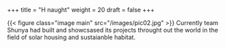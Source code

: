 +++
title = "H naught"
weight = 20
draft = false
+++

{{< figure class="image main" src="/images/pic02.jpg" >}}
Currently team Shunya had built and showcsased its projects throught out the world in the field of solar housing and sustaianble habitat.
